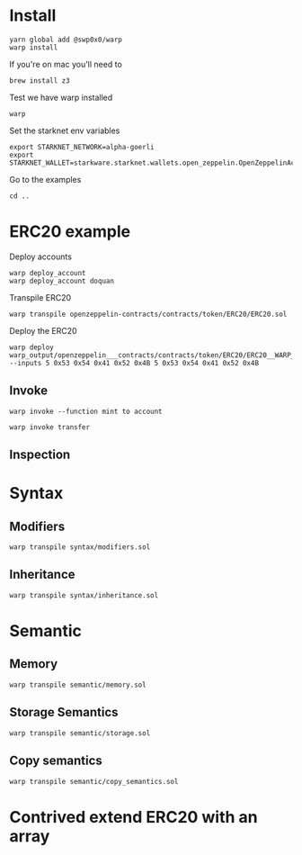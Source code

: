 # Install


```
yarn global add @swp0x0/warp
warp install
```

If you're on mac you'll need to

```
brew install z3
```

Test we have warp installed

```
warp
```

Set the starknet env variables

```
export STARKNET_NETWORK=alpha-goerli
export STARKNET_WALLET=starkware.starknet.wallets.open_zeppelin.OpenZeppelinAccount
```

Go to the examples

```
cd ..
```

# ERC20 example

Deploy accounts

```
warp deploy_account
warp deploy_account doquan
```

Transpile ERC20

```
warp transpile openzeppelin-contracts/contracts/token/ERC20/ERC20.sol
```

Deploy the ERC20

```
warp deploy warp_output/openzeppelin___contracts/contracts/token/ERC20/ERC20__WARP_CONTRACT__ERC20.cairo --inputs 5 0x53 0x54 0x41 0x52 0x4B 5 0x53 0x54 0x41 0x52 0x4B 
```

## Invoke

```
warp invoke --function mint to account
```

```
warp invoke transfer
```

## Inspection

# Syntax

## Modifiers

```
warp transpile syntax/modifiers.sol
```

## Inheritance

```
warp transpile syntax/inheritance.sol
```

# Semantic

## Memory

```
warp transpile semantic/memory.sol
```

## Storage Semantics

```
warp transpile semantic/storage.sol
```

## Copy semantics

```
warp transpile semantic/copy_semantics.sol
```

# Contrived extend ERC20 with an array


